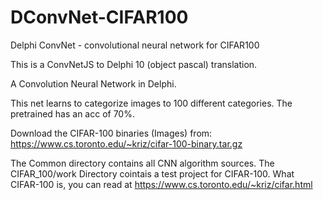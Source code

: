 # DConvNet-CIFAR100
Delphi ConvNet - convolutional neural network for CIFAR100

This is a ConvNetJS to Delphi 10 (object pascal) translation.

A Convolution Neural Network in Delphi.

This net learns to categorize images to 100 different categories. The pretrained has an acc of 70%. 

Download the CIFAR-100 binaries (Images) from: https://www.cs.toronto.edu/~kriz/cifar-100-binary.tar.gz

The Common directory contains all CNN algorithm sources. The CIFAR_100/work Directory cointais a test project for CIFAR-100. What CIFAR-100 is, you can read at https://www.cs.toronto.edu/~kriz/cifar.html
